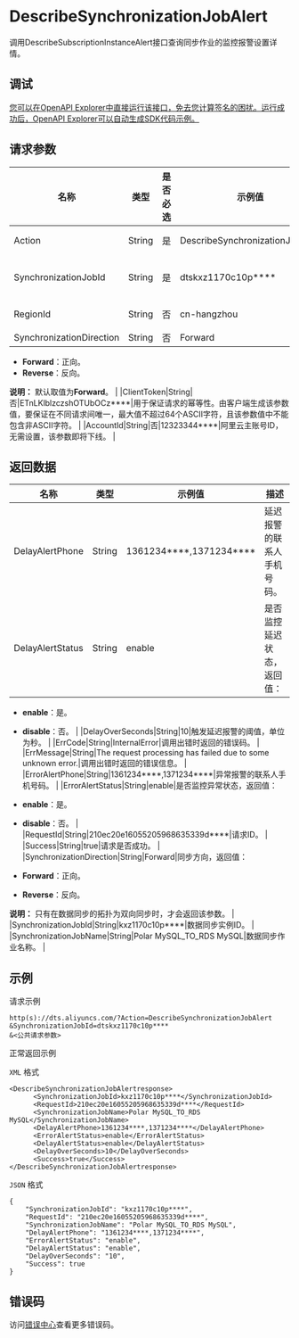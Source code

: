 # DescribeSynchronizationJobAlert

调用DescribeSubscriptionInstanceAlert接口查询同步作业的监控报警设置详情。

## 调试

[您可以在OpenAPI Explorer中直接运行该接口，免去您计算签名的困扰。运行成功后，OpenAPI Explorer可以自动生成SDK代码示例。](https://api.aliyun.com/#product=Dts&api=DescribeSynchronizationJobAlert&type=RPC&version=2020-01-01)

## 请求参数

|名称|类型|是否必选|示例值|描述|
|--|--|----|---|--|
|Action|String|是|DescribeSynchronizationJobAlert|系统规定参数，取值：**DescribeSynchronizationJobAlert**。 |
|SynchronizationJobId|String|是|dtskxz1170c10p\*\*\*\*|数据同步实例ID，可以通过调用**DescribeSynchronizationJobs**接口查询。 |
|RegionId|String|否|cn-hangzhou|地域ID，传入本参数来指定订阅通道所在地域，详情请参见[支持的地域列表](~141033~)。 |
|SynchronizationDirection|String|否|Forward|同步方向，取值：

 -   **Forward**：正向。
-   **Reverse**：反向。

 **说明：** 默认取值为**Forward**。 |
|ClientToken|String|否|ETnLKlblzczshOTUbOCz\*\*\*\*|用于保证请求的幂等性。由客户端生成该参数值，要保证在不同请求间唯一，最大值不超过64个ASCII字符，且该参数值中不能包含非ASCII字符。 |
|AccountId|String|否|12323344\*\*\*\*|阿里云主账号ID，无需设置，该参数即将下线。 |

## 返回数据

|名称|类型|示例值|描述|
|--|--|---|--|
|DelayAlertPhone|String|1361234\*\*\*\*,1371234\*\*\*\*|延迟报警的联系人手机号码。 |
|DelayAlertStatus|String|enable|是否监控延迟状态，返回值：

 -   **enable**：是。
-   **disable**：否。 |
|DelayOverSeconds|String|10|触发延迟报警的阈值，单位为秒。 |
|ErrCode|String|InternalError|调用出错时返回的错误码。 |
|ErrMessage|String|The request processing has failed due to some unknown error.|调用出错时返回的错误信息。 |
|ErrorAlertPhone|String|1361234\*\*\*\*,1371234\*\*\*\*|异常报警的联系人手机号码。 |
|ErrorAlertStatus|String|enable|是否监控异常状态，返回值：

 -   **enable**：是。
-   **disable**：否。 |
|RequestId|String|210ec20e16055205968635339d\*\*\*\*|请求ID。 |
|Success|String|true|请求是否成功。 |
|SynchronizationDirection|String|Forward|同步方向，返回值：

 -   **Forward**：正向。
-   **Reverse**：反向。

**说明：** 只有在数据同步的拓扑为双向同步时，才会返回该参数。 |
|SynchronizationJobId|String|kxz1170c10p\*\*\*\*|数据同步实例ID。 |
|SynchronizationJobName|String|Polar MySQL\_TO\_RDS MySQL|数据同步作业名称。 |

## 示例

请求示例

```
http(s)://dts.aliyuncs.com/?Action=DescribeSynchronizationJobAlert
&SynchronizationJobId=dtskxz1170c10p****
&<公共请求参数>
```

正常返回示例

`XML` 格式

```
<DescribeSynchronizationJobAlertresponse>
      <SynchronizationJobId>kxz1170c10p****</SynchronizationJobId>
      <RequestId>210ec20e16055205968635339d****</RequestId>
      <SynchronizationJobName>Polar MySQL_TO_RDS MySQL</SynchronizationJobName>
      <DelayAlertPhone>1361234****,1371234****</DelayAlertPhone>
      <ErrorAlertStatus>enable</ErrorAlertStatus>
      <DelayAlertStatus>enable</DelayAlertStatus>
      <DelayOverSeconds>10</DelayOverSeconds>
      <Success>true</Success>
</DescribeSynchronizationJobAlertresponse>
```

`JSON` 格式

```
{
	"SynchronizationJobId": "kxz1170c10p****",
	"RequestId": "210ec20e16055205968635339d****",
	"SynchronizationJobName": "Polar MySQL_TO_RDS MySQL",
    "DelayAlertPhone": "1361234****,1371234****",
	"ErrorAlertStatus": "enable",
	"DelayAlertStatus": "enable",
	"DelayOverSeconds": "10",
	"Success": true
}
```

## 错误码

访问[错误中心](https://error-center.aliyun.com/status/product/Dts)查看更多错误码。

